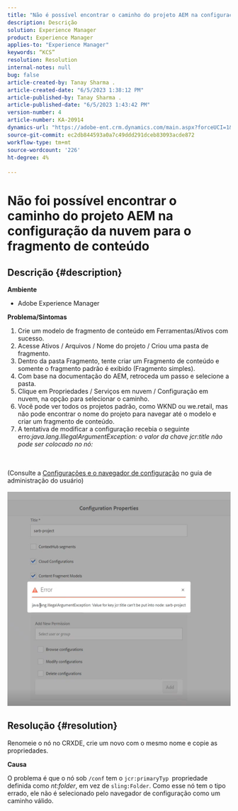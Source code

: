 ```yaml
---
title: "Não é possível encontrar o caminho do projeto AEM na configuração da nuvem para o fragmento de conteúdo"
description: Descrição
solution: Experience Manager
product: Experience Manager
applies-to: "Experience Manager"
keywords: “KCS”
resolution: Resolution
internal-notes: null
bug: false
article-created-by: Tanay Sharma .
article-created-date: "6/5/2023 1:38:12 PM"
article-published-by: Tanay Sharma .
article-published-date: "6/5/2023 1:43:42 PM"
version-number: 4
article-number: KA-20914
dynamics-url: "https://adobe-ent.crm.dynamics.com/main.aspx?forceUCI=1&pagetype=entityrecord&etn=knowledgearticle&id=01bdb936-a603-ee11-8f6e-6045bd006b4b"
source-git-commit: ec2db844593a0a7c49ddd291dceb83093acde872
workflow-type: tm+mt
source-wordcount: '226'
ht-degree: 4%

---
```


# Não foi possível encontrar o caminho do projeto AEM na configuração da nuvem para o fragmento de conteúdo

## Descrição {#description}


<b>Ambiente</b>

- Adobe Experience Manager


<b>Problema/Sintomas</b>

1. Crie um modelo de fragmento de conteúdo em Ferramentas/Ativos com sucesso.
2. Acesse Ativos / Arquivos / Nome do projeto / Criou uma pasta de fragmento.
3. Dentro da pasta Fragmento, tente criar um Fragmento de conteúdo e somente o fragmento padrão é exibido (Fragmento simples).
4. Com base na documentação do AEM, retroceda um passo e selecione a pasta.
5. Clique em Propriedades / Serviços em nuvem / Configuração em nuvem, na opção para selecionar o caminho.
6. Você pode ver todos os projetos padrão, como WKND ou we.retail, mas não pode encontrar o nome do projeto para navegar até o modelo e criar um fragmento de conteúdo.
7. A tentativa de modificar a configuração recebia o seguinte erro:*java.lang.IllegalArgumentException: o valor da chave jcr:title não pode ser colocado no nó:*

<br><br>(Consulte a [Configurações e o navegador de configuração](https://experienceleague.adobe.com/docs/experience-manager-65/administering/introduction/configurations.html?lang=en) no guia de administração do usuário)<br><br>![](assets/___05bdb936-a603-ee11-8f6e-6045bd006b4b___.png)<br>

## Resolução {#resolution}


Renomeie o nó no CRXDE, crie um novo com o mesmo nome e copie as propriedades.

<b>Causa</b>

O problema é que o nó sob `/conf` tem o `jcr:primaryTyp `propriedade definida como *nt:folder*, em vez de `sling:Folder`.
Como esse nó tem o tipo errado, ele não é selecionado pelo navegador de configuração como um caminho válido.
